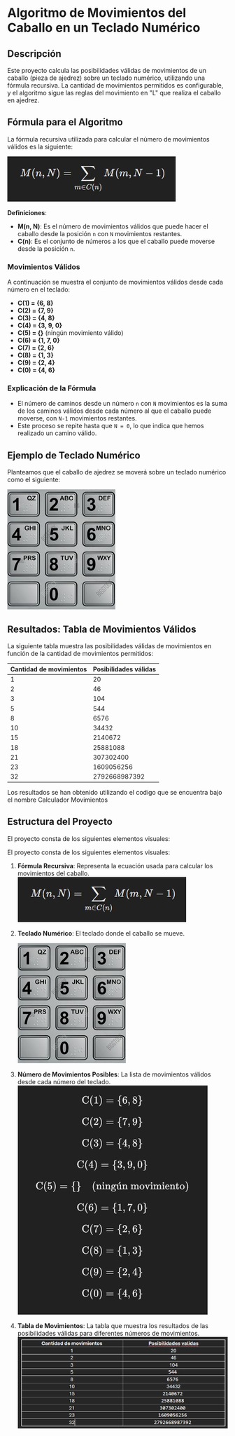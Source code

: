 # Algoritmo de Movimientos del Caballo en un Teclado Numérico

## Descripción

Este proyecto calcula las posibilidades válidas de movimientos de un caballo (pieza de ajedrez) sobre un teclado numérico, utilizando una fórmula recursiva. La cantidad de movimientos permitidos es configurable, y el algoritmo sigue las reglas del movimiento en "L" que realiza el caballo en ajedrez.

## Fórmula para el Algoritmo

La fórmula recursiva utilizada para calcular el número de movimientos válidos es la siguiente:

![Fórmula Recursiva](https://github.com/Dalvelac/Algoritmo-movimientos/blob/Imagenes/Formula%20recursiva.JPG)

**Definiciones**:
- **M(n, N)**: Es el número de movimientos válidos que puede hacer el caballo desde la posición `n` con `N` movimientos restantes.
- **C(n)**: Es el conjunto de números a los que el caballo puede moverse desde la posición `n`.

### Movimientos Válidos
A continuación se muestra el conjunto de movimientos válidos desde cada número en el teclado:

- **C(1) = {6, 8}**
- **C(2) = {7, 9}**
- **C(3) = {4, 8}**
- **C(4) = {3, 9, 0}**
- **C(5) = {}** (ningún movimiento válido)
- **C(6) = {1, 7, 0}**
- **C(7) = {2, 6}**
- **C(8) = {1, 3}**
- **C(9) = {2, 4}**
- **C(0) = {4, 6}**

### Explicación de la Fórmula

- El número de caminos desde un número `n` con `N` movimientos es la suma de los caminos válidos desde cada número al que el caballo puede moverse, con `N-1` movimientos restantes.
- Este proceso se repite hasta que `N = 0`, lo que indica que hemos realizado un camino válido.

## Ejemplo de Teclado Numérico

Planteamos que el caballo de ajedrez se moverá sobre un teclado numérico como el siguiente:

![Teclado numérico](https://github.com/Dalvelac/Algoritmo-movimientos/blob/Imagenes/Keypad.JPG)

## Resultados: Tabla de Movimientos Válidos

La siguiente tabla muestra las posibilidades válidas de movimientos en función de la cantidad de movimientos permitidos:

| Cantidad de movimientos | Posibilidades válidas |
|-------------------------|-----------------------|
| 1                       | 20                    |
| 2                       | 46                    |
| 3                       | 104                   |
| 5                       | 544                   |
| 8                       | 6576                  |
| 10                      | 34432                 |
| 15                      | 2140672               |
| 18                      | 25881088              |
| 21                      | 307302400             |
| 23                      | 1609056256            |
| 32                      | 2792668987392         |

Los resultados se han obtenido utilizando el codigo que se encuentra bajo el nombre Calculador Movimientos

## Estructura del Proyecto

El proyecto consta de los siguientes elementos visuales:

El proyecto consta de los siguientes elementos visuales:

1. **Fórmula Recursiva**: Representa la ecuación usada para calcular los movimientos del caballo.
   ![Fórmula Recursiva](https://github.com/Dalvelac/Algoritmo-movimientos/blob/Imagenes/Formula%20recursiva.JPG)

2. **Teclado Numérico**: El teclado donde el caballo se mueve.

    ![Teclado numérico](https://github.com/Dalvelac/Algoritmo-movimientos/blob/Imagenes/Keypad.JPG)

4. **Número de Movimientos Posibles**: La lista de movimientos válidos desde cada número del teclado.
   ![Número de Movimientos Posibles](https://github.com/Dalvelac/Algoritmo-movimientos/blob/Imagenes/Numero%20de%20movimientos%20posibles.JPG)

5. **Tabla de Movimientos**: La tabla que muestra los resultados de las posibilidades válidas para diferentes números de movimientos.
   ![Tabla de Movimientos](https://github.com/Dalvelac/Algoritmo-movimientos/blob/Imagenes/Tabla.JPG)
